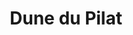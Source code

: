---
guid: "1f42defb2878"
title: "Dune du Pilat"
latlng: "44.596715, -1.209580"
youtubeId: "X8D69ibsddo" 
---
